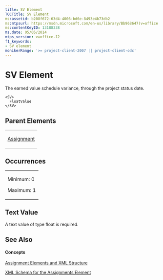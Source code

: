 ```yaml
---
title: SV Element
TOCTitle: SV Element
ms:assetid: b208f672-63d4-4006-bd6e-8493e4b73db2
ms:mtpsurl: https://msdn.microsoft.com/en-us/library/Bb968647(v=office.12)
ms:contentKeyID: 13188338
ms.date: 05/05/2014
mtps_version: v=office.12
f1_keywords:
- SV element
monikerRange: '>= project-client-2007 || project-client-odc'
---
```


# SV Element




The earned value schedule variance, through the project status date.

    <SV>
      FloatValue
    </SV>

## Parent Elements

<table>
<colgroup>
<col style="width: 100%" />
</colgroup>
<tbody>
<tr class="odd">
<td><p><a href="bb968611(v=office.12).md">Assignment</a></p></td>
</tr>
</tbody>
</table>

## Occurrences

<table>
<colgroup>
<col style="width: 100%" />
</colgroup>
<tbody>
<tr class="odd">
<td><p>Minimum: 0</p>
<p>Maximum: 1</p></td>
</tr>
</tbody>
</table>

## Text Value

A text value of type float is required.

## See Also

#### Concepts

[Assignment Elements and XML Structure](bb968738\(v=office.12\).md)

[XML Schema for the Assignments Element](bb968414\(v=office.12\).md)


